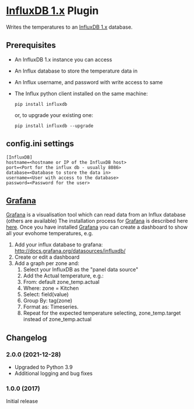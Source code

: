 # [InfluxDB 1.x](https://influxdata.com/time-series-platform/influxdb/) Plugin

Writes the temperatures to an [InfluxDB 1.x](https://www.influxdata.com) database.

## Prerequisites
* An InfluxDB 1.x instance you can access
* An Influx database to store the temperature data in
* An Influx username, and password with write access to same
* The Influx python client installed on the same machine:  

  `pip install influxdb`

  or, to upgrade your existing one:
  
  `pip install influxdb --upgrade`

## config.ini settings
```
[InfluxDB]
hostname=<hostname or IP of the InfluxDB host>
port=<Port for the influx db - usually 8086>
database=<Database to store the data in>
username=<User with access to the database>
password=<Password for the user>
```

## [Grafana](https://grafana.net)
[Grafana](https://grafana.net) is a visualisation tool which can read data from an Influx database (others are available)
The installation process for [Grafana](https://grafana.net) is described here [here](http://docs.grafana.org/installation/). 
Once you have installed [Grafana](https://grafana.net) you can create a dashboard to show all your evohome temperatures, e.g.

1. Add your influx database to grafana: http://docs.grafana.org/datasources/influxdb/
2. Create or edit a dashboard
3. Add a graph per zone and:
    1. Select your InfluxDB as the "panel data source"
    2. Add the Actual temperature, e.g.:
    3. From: default zone_temp.actual
    4. Where: zone = Kitchen
    5. Select: field(value)
    6. Group By: tag(zone)
    7. Format as: Timeseries.
    8. Repeat for the expected temperature selecting, zone_temp.target instead of zone_temp.actual


## Changelog
### 2.0.0 (2021-12-28)
- Upgraded to Python 3.9
- Additional logging and bug fixes
### 1.0.0 (2017)
Initial release

